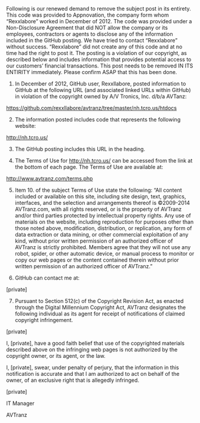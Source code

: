 Following is our renewed demand to remove the subject post in its entirety. This code was provided to Appnovation, the company form whom “Rexxlabore” worked in December of 2012. The code was provided under a Non-Disclosure Agreement that did NOT allow the company or its employees, contractors or agents to disclose any of the information included in the GitHub posting. We have tried to contact “Rexxlabore” without success. “Rexxlabore” did not create any of this code and at no time had the right to post it. The posting is a violation of our copyright, as described below and includes information that provides potential access to our customers’ financial transactions. This post needs to be removed IN ITS ENTIRITY immediately. Please confirm ASAP that this has been done.

1. In December of 2012, GitHub user, Rexxllabore, posted information to GitHub at the following URL (and associated linked URLs within GitHub) in violation of the copyright owned by A/V Tronics, Inc. d/b/a AVTanz:

  https://github.com/rexxllabore/avtranz/tree/master/nh.tcro.us/htdocs

2. The information posted includes code that represents the following website:

  http://nh.tcro.us/

3. The GitHub posting includes this URL in the heading.

4. The Terms of Use for http://nh.tcro.us/ can be accessed from the link at the bottom of each page. The Terms of Use are available at:

  http://www.avtranz.com/terms.php

5. Item 10. of the subject Terms of Use state the following:
“All content included or available on this site, including site design, text, graphics, interfaces, and the selection and arrangements thereof is ©2009-2014 AVTranz.com, with all rights reserved, or is the property of AVTranz and/or third parties protected by intellectual property rights. Any use of materials on the website, including reproduction for purposes other than those noted above, modification, distribution, or replication, any form of data extraction or data mining, or other commercial exploitation of any kind, without prior written permission of an authorized officer of AVTranz is strictly prohibited. Members agree that they will not use any robot, spider, or other automatic device, or manual process to monitor or copy our web pages or the content contained therein without prior written permission of an authorized officer of AVTranz.”

6. GitHub can contact me at:

  [private]

7. Pursuant to Section 512(c) of the Copyright Revision Act, as enacted through the Digital Millennium Copyright Act, AVTranz designates the following individual as its agent for receipt of notifications of claimed copyright infringement.

  [private]

I, [private], have a good faith belief that use of the copyrighted materials described above on the infringing web pages is not authorized by the copyright owner, or its agent, or the law.

I, [private], swear, under penalty of perjury, that the information in this notification is accurate and that I am authorized to act on behalf of the owner, of an exclusive right that is allegedly infringed.

[private]

IT Manager

AVTranz
